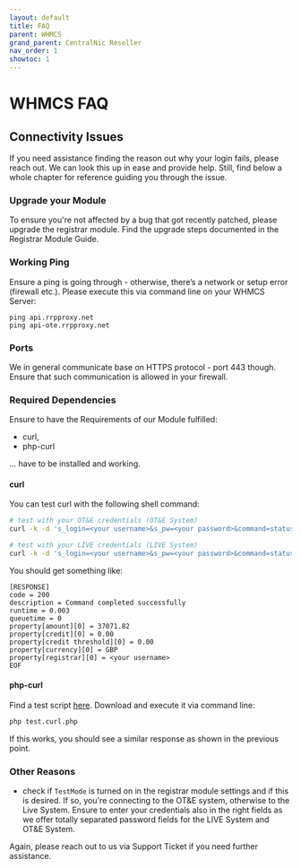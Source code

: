```yaml
---
layout: default
title: FAQ
parent: WHMCS
grand_parent: CentralNic Reseller
nav_order: 1
showtoc: 1
---
```


# WHMCS FAQ

## Connectivity Issues

If you need assistance finding the reason out why your login fails, please reach out. We can look this up in ease and provide help. Still, find below a whole chapter for reference guiding you through the issue.

### Upgrade your Module

To ensure you're not affected by a bug that got recently patched, please upgrade the registrar module. Find the upgrade steps documented in the Registrar Module Guide.

### Working Ping

Ensure a ping is going through - otherwise, there’s a network or setup error (firewall etc.). Please execute this via command line on your WHMCS Server:

```text
ping api.rrpproxy.net
ping api-ote.rrpproxy.net
```

### Ports

We in general communicate base on HTTPS protocol - port 443 though.
Ensure that such communication is allowed in your firewall.

### Required Dependencies

Ensure to have the Requirements of our Module fulfilled:

* curl,
* php-curl 

... have to be installed and working.

#### curl

You can test curl with the following shell command:

```bash
# test with your OT&E credentials (OT&E System)
curl -k -d 's_login=<your username>&s_pw=<your password>&command=statusaccount' https://api-ote.rrpproxy.net/api/call.cgi

# test with your LIVE credentials (LIVE System)
curl -k -d 's_login=<your username>&s_pw=<your password>&command=statusaccount' https://api.rrpproxy.net/api/call.cgi
```

You should get something like:

```text
[RESPONSE]
code = 200
description = Command completed successfully
runtime = 0.003
queuetime = 0
property[amount][0] = 37071.82
property[credit][0] = 0.00
property[credit threshold][0] = 0.00
property[currency][0] = GBP
property[registrar][0] = <your username>
EOF
```

#### php-curl

Find a test script [here](https://raw.githubusercontent.com/centralnicgroup-opensource/rtldev-middleware-whmcs/archive/cnic/test.curl.php). Download and execute it via command line:

```bash
php test.curl.php
```

If this works, you should see a similar response as shown in the previous point.

### Other Reasons

* check if `TestMode` is turned on in the registrar module settings and if this is desired. If so, you're connecting to the OT&E system, otherwise to the Live System. Ensure to enter your credentials also in the right fields as we offer totally separated password fields for the LIVE System and OT&E System.

Again, please reach out to us via Support Ticket if you need further assistance.